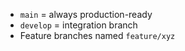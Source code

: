 - `main` = always production-ready
- `develop` = integration branch
- Feature branches named `feature/xyz`